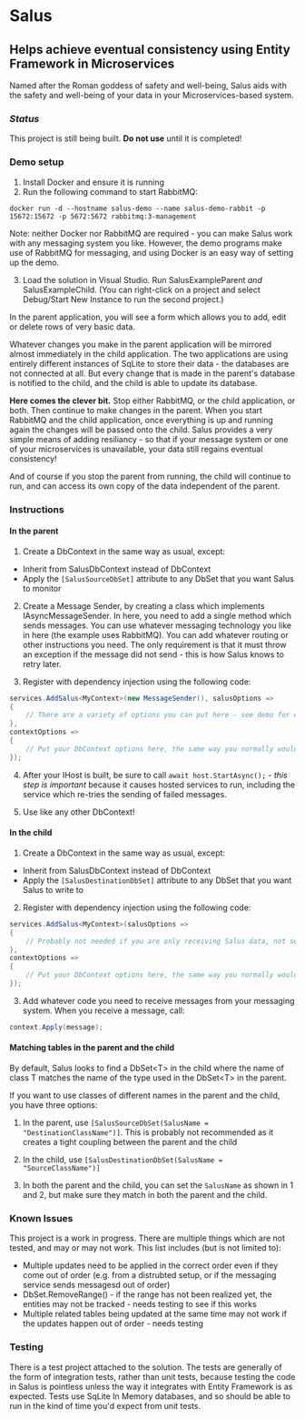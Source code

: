 # Salus
## Helps achieve eventual consistency using Entity Framework in Microservices 

Named after the Roman goddess of safety and well-being, Salus aids with the safety
and well-being of your data in your Microservices-based system.

### *Status*

This project is still being built. **Do not use** until it is completed!

### Demo setup

1. Install Docker and ensure it is running
2. Run the following command to start RabbitMQ:

```
docker run -d --hostname salus-demo --name salus-demo-rabbit -p 15672:15672 -p 5672:5672 rabbitmq:3-management
```

Note: neither Docker nor RabbitMQ are required - you can make Salus work with any messaging system you like.
However, the demo programs make use of RabbitMQ for messaging, and using Docker is an easy way of setting up the demo.

3. Load the solution in Visual Studio. Run SalusExampleParent _and_ SalusExampleChild. (You can right-click on a project
and select Debug/Start New Instance to run the second project.)

In the parent application, you will see a form which allows you to add, edit or delete rows of very basic data.

Whatever changes you make in the parent application will be mirrored almost immediately in the child application. The
two applications are using entirely different instances of SqLite to store their data - the databases are not connected
at all. But every change that is made in the parent's database is notified to the child, and the child is able to update
its database.

**Here comes the clever bit.** Stop either RabbitMQ, or the child application, or both. Then continue to make changes
in the parent. When you start RabbitMQ and the child application, once everything is up and running again the changes will
be passed onto the child. Salus provides a very simple means of adding resiliancy - so that if your message system or
one of your microservices is unavailable, your data still regains eventual consistency!

And of course if you stop the parent from running, the child will continue to run, and can access its own copy of the 
data independent of the parent.

### Instructions

#### In the parent

1. Create a DbContext in the same way as usual, except:

- Inherit from SalusDbContext instead of DbContext
- Apply the `[SalusSourceDbSet]` attribute to any DbSet that you want Salus to monitor

2. Create a Message Sender, by creating a class which implements IAsyncMessageSender. In here, you need to add a single
method which sends messages. You can use whatever messaging technology you like in here (the example uses RabbitMQ).
You can add whatever routing or other instructions you need. The only requirement is that it must throw an exception
if the message did not send - this is how Salus knows to retry later.

3. Register with dependency injection using the following code:

```csharp
services.AddSalus<MyContext>(new MessageSender(), salusOptions => 
{
    // There are a variety of options you can put here - see demo for examples
},
contextOptions =>
{
    // Put your DbContext options here, the same way you normally would
});
```

4. After your IHost is built, be sure to call `await host.StartAsync();` -
*this step is important* because it causes hosted services to run, including
the service which re-tries the sending of failed messages.

5. Use like any other DbContext!

#### In the child

1. Create a DbContext in the same way as usual, except:

- Inherit from SalusDbContext instead of DbContext
- Apply the `[SalusDestinationDbSet]` attribute to any DbSet that you want Salus to write to
2. Register with dependency injection using the following code:

```csharp
services.AddSalus<MyContext>(salusOptions => 
{
    // Probably not needed if you are only receiving Salus data, not sending
},
contextOptions =>
{
    // Put your DbContext options here, the same way you normally would
});
```

3. Add whatever code you need to receive messages from your messaging system. When you receive a message, call:

```csharp
context.Apply(message);
```

#### Matching tables in the parent and the child

By default, Salus looks to find a DbSet\<T\> in the child where the name of class T matches the name of the type used in the DbSet\<T\> in the parent.

If you want to use classes of different names in the parent and the child, you have three options:

1. In the parent, use `[SalusSourceDbSet(SalusName = "DestinationClassName")]`. This is probably not recommended as it creates
a tight coupling between the parent and the child

2. In the child, use `[SalusDestinationDbSet(SalusName = "SourceClassName")]`
3. In both the parent and the child, you can set the `SalusName` as shown in 1 and 2, but make sure they match in both the parent
and the child.

### Known Issues

This project is a work in progress. There are multiple things which are not tested, and may or may not work. This
list includes (but is not limited to):

- Multiple updates need to be applied in the correct order even if they come out of order (e.g. from a distrubted
setup, or if the messaging service sends messagesd out of order)
- DbSet.RemoveRange() - if the range has not been realized yet, the entities may not be tracked - needs testing to
see if this works
- Multiple related tables being updated at the same time may not work if the updates happen out of order - needs testing

### Testing

There is a test project attached to the solution. The tests are generally of the form of integration tests, rather than unit tests,
because testing the code in Salus is pointless unless the way it integrates with Entity Framework is as expected. Tests use 
SqLite In Memory databases, and so should be able to run in the kind of time you'd expect from unit tests.